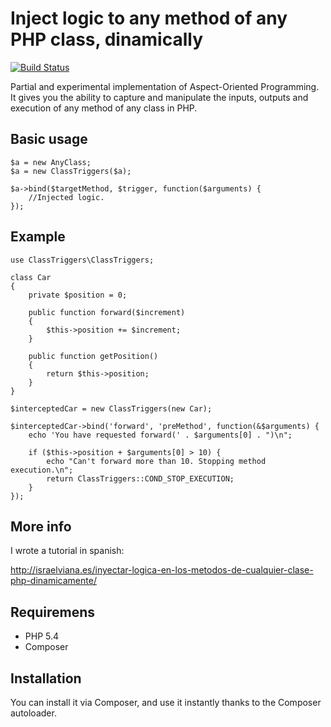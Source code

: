 Inject logic to any method of any PHP class, dinamically
========================================================

[![Build Status](https://travis-ci.org/isra00/class-triggers.png?branch=master)](https://travis-ci.org/isra00/class-triggers)

Partial and experimental implementation of Aspect-Oriented Programming. It gives you the ability to capture and manipulate the inputs, outputs and execution of any method of any class in PHP.

Basic usage
-----------

	$a = new AnyClass;
	$a = new ClassTriggers($a);

	$a->bind($targetMethod, $trigger, function($arguments) {
		//Injected logic.
	});


Example
-------

	use ClassTriggers\ClassTriggers;

	class Car
	{
		private $position = 0;

		public function forward($increment)
		{
			$this->position += $increment;
		}

		public function getPosition()
		{
			return $this->position;
		}
	}

	$interceptedCar = new ClassTriggers(new Car);
	
	$interceptedCar->bind('forward', 'preMethod', function(&$arguments) {
		echo 'You have requested forward(' . $arguments[0] . ")\n";
	
		if ($this->position + $arguments[0] > 10) {
			echo "Can't forward more than 10. Stopping method execution.\n";
			return ClassTriggers::COND_STOP_EXECUTION;
		}
	});

More info
---------

I wrote a tutorial in spanish:

http://israelviana.es/inyectar-logica-en-los-metodos-de-cualquier-clase-php-dinamicamente/

Requiremens
-----------

 * PHP 5.4
 * Composer
 
Installation
------------

You can install it via Composer, and use it instantly thanks to the Composer autoloader.
